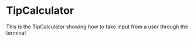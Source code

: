 # TipCalculator

This is the TipCalculator showing how to take input from a user through the terminal
